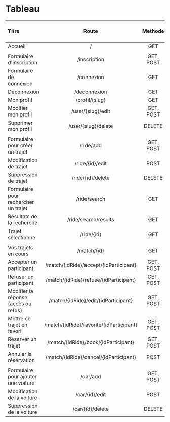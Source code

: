 # Tableau 

| Titre                                |                  Route                   |  Methode  |               FQCN                | Methode du controller | Qui est en charge |
| :----------------------------------- | :--------------------------------------: | :-------: | :-------------------------------: | :-------------------: | :---------------: |
| Accueil                              |                    /                     |    GET    |   App\Controller\MainController   |         home          |                   |
|                                      |                                          |           |                                   |                       |                   |
| Formulaire d'inscription             |               /inscription               | GET, POST |   App\Controller\UserController   |        userAdd        |                   |
| Formulaire de connexion              |                /connexion                |    GET    | App\Controller\SecurityController |         login         |                   |
| Déconnexion                          |               /deconnexion               |    GET    | App\Controller\SecurityController |        logout         |                   |
| Mon profil                           |              /profil/{slug}              |    GET    |   App\Controller\UserController   |       userShow        |                   |
| Modifier mon profil                  |            /user/{slug}/edit             | GET, POST |   App\Controller\UserController   |       userEdit        |                   |
| Supprimer mon profil                 |           /user/{slug}/delete            |  DELETE   |   App\Controller\UserController   |      userDelete       |                   |
|                                      |                                          |           |                                   |                       |                   |
| Formulaire pour créer un trajet      |                /ride/add                 | GET, POST |   App\Controller\RideController   |        rideAdd        |                   |
| Modification de trajet               |             /ride/{id}/edit              |   POST    |   App\Controller\RideController   |       rideEdit        |                   |
| Suppression de trajet                |            /ride/{id}/delete             |  DELETE   |   App\Controller\RideController   |      rideDelete       |                   |
| Formulaire pour rechercher un trajet |               /ride/search               |    GET    |   App\Controller\RideController   |      rideSearch       |                   |
| Résultats de la recherche            |           /ride/search/results           |    GET    |   App\Controller\RideController   |   rideSearchResults   |                   |
| Trajet sélectionné                   |                /ride/{id}                |    GET    |   App\Controller\RideController   |       rideShow        |                   |
|                                      |                                          |           |                                   |                       |                   |
| Vos trajets en cours                 |               /match/{id}                |    GET    |  App\Controller\matchController   |       matchShow       |                   |
| Accepter un participant              |  /match/{idRide}/accept/{idParticipant}  | GET, POST |  App\Controller\matchController   |      matchAccept      |                   |
| Refuser un participant               |  /match/{idRide}/refuse/{idParticipant}  | GET, POST |  App\Controller\matchController   |      matchRefuse      |                   |
| Modifier la réponse (accès ou refus) |   /match/{idRide}/edit/{idParticipant}   | GET, POST |  App\Controller\matchController   |       matchEdit       |                   |
| Mettre ce trajet en favori           | /match/{idRide}/favorite/{idParticipant} | GET, POST |  App\Controller\matchController   |     matchFavorite     |                   |
| Réserver un trajet                   |   /match/{idRide}/book/{idParticipant}   | GET, POST |  App\Controller\matchController   |       matchBook       |                   |
| Annuler la réservation               |  /match/{idRide}/cancel/{idParticipant}  |   POST    |  App\Controller\matchController   |      matchCancel      |                   |
|                                      |                                          |           |                                   |                       |                   |
| Formulaire pour ajouter une voiture  |                 /car/add                 | GET, POST |   App\Controller\CarController    |        carAdd         |                   |
| Modification de la voiture           |              /car/{id}/edit              |   POST    |   App\Controller\CarController    |        carEdit        |                   |
| Suppression de la voiture            |             /car/{id}/delete             |  DELETE   |   App\Controller\CarController    |       carDelete       |                   |


